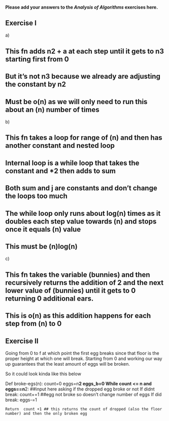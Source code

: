 #### Please add your answers to the ***Analysis of  Algorithms*** exercises here.

## Exercise I

a) 
## This fn adds n**2 + a at each step until it gets to n**3 starting first from 0
## But it’s not n**3 because we already are adjusting the constant by n**2
## Must be o(n) as we will only need to run this about an (n) number of times



b)
## This fn takes a loop for range of (n) and then has another constant and nested loop
## Internal loop is a while loop that takes the constant and *2 then adds to sum
## Both sum and j are constants and don’t change the loops too much
## The while loop only runs  about log(n) times as it doubles each step value towards (n) and stops once it equals (n) value
## This must be (n)log(n)



c)
## This fn takes the variable (bunnies) and then recursively returns the addition of 2 and the next lower value of (bunnies) until it gets to 0 returning 0 additional ears.
## This is o(n) as this addition happens for each step from (n) to 0


## Exercise II


Going from 0 to f at which point the first egg breaks since that floor is the proper height at which one will break. Starting from 0 and working our way up guarantees that the least amount of eggs will be broken. 

So it could look kinda like this below

Def broke-egs(n):
	count=0
	eggs=n**2
	eggs_b=0
	While count <= n and eggs==n**2:
		##input here asking if the dropped egg broke or not
		If didnt break:
			count+=1
			##egg not broke so doesn’t change number of eggs
		If did break:
			eggs-=1
		
	Return  count +1 ## this returns the count of dropped (also the floor number) and then the only broken egg
		
